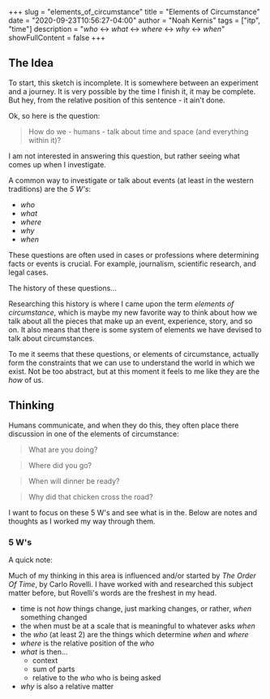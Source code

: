 +++
slug = "elements_of_circumstance"
title = "Elements of Circumstance"
date = "2020-09-23T10:56:27-04:00"
author = "Noah Kernis"
tags = ["itp", "time"]
description = "*who* <-> *what* <-> *where* <-> *why* <-> *when*"
showFullContent = false
+++

<!-- {{< figure src="img/..." alt="..." caption="[ ... ]" >}} -->

## The Idea

To start, this sketch is incomplete. It is somewhere between an experiment and a journey. It is very possible by the time I finish it, it may be complete. But hey, from the relative position of this sentence - it ain't done.

Ok, so here is the question:

> How do we - humans - talk about time and space (and everything within it)?

I am not interested in answering this question, but rather seeing what comes up when I investigate. 

A common way to investigate or talk about events (at least in the western traditions) are the *5 W's*:

- *who* 
- *what* 
- *where* 
- *why* 
- *when*

These questions are often used in cases or professions where determining facts or events is crucial. For example, journalism, scientific research, and legal cases.

The history of these questions...
<!--  
TODO: fill in history
	- [Five W's](https://en.wikipedia.org/wiki/Five_Ws)
	- [Seven Circumstances](https://sevencircumstances.com/what-does-seven-circumstances-mean/)
	- [Hermagoras of Temnos](https://en.wikipedia.org/wiki/Hermagoras_of_Temnos)
-->

Researching this history is where I came upon the term *elements of circumstance*, which is maybe my new favorite way to think about how we talk about all the pieces that make up an event, experience, story, and so on. It also means that there is some system of elements we have devised to talk about circumstances.

To me it seems that these questions, or elements of circumstance, actually form the constraints that we can use to understand the world in which we exist. Not be too abstract, but at this moment it feels to me like they are the *how* of us.

## Thinking

Humans communicate, and when they do this, they often place there discussion in one of the elements of circumstance:

> What are you doing?

> Where did you go?

> When will dinner be ready?

> Why did that chicken cross the road?

I want to focus on these 5 W's and see what is in the. Below are notes and thoughts as I worked my way through them.

### 5 W's

A quick note: 

Much of my thinking in this area is influenced and/or started by *The Order Of Time*, by Carlo Rovelli. I have worked with and researched this subject matter before, but Rovelli's words are the freshest in my head. 

- time is not *how* things change, just marking changes, or rather, *when* something changed
- the when must be at a scale that is meaningful to whatever asks *when*
- the *who* (at least 2) are the things which determine *when* and *where*
- *where* is the relative position of the *who*
- *what* is then...
	- context
	- sum of parts
	- relative to the *who* who is being asked
- *why* is also a relative matter


